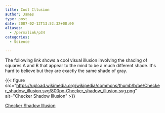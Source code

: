 ```yaml
---
title: Cool Illusion
author: James
type: post
date: 2007-02-12T13:52:32+00:00
aliases:
  - /permalink/p34
categories:
  - Science

---
```

The following link shows a cool visual illusion involving the shading of squares A and B that appear to the mind to be a much different shade. It's hard to believe but they are exactly the same shade of gray.

{{< figure src="https://upload.wikimedia.org/wikipedia/commons/thumb/b/be/Checker_shadow_illusion.svg/800px-Checker_shadow_illusion.svg.png" alt="Checker Shadow Illusion" >}}


[Checker Shadow Illusion](https://en.wikipedia.org/wiki/Checker_shadow_illusion)